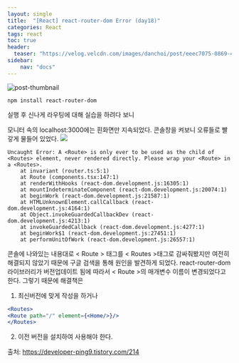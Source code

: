 ```yaml
--- 
layout: single 
title:  "[React] react-router-dom Error (day18)" 
categories: React
tags: react
toc: true
header:
  teaser: "https://velog.velcdn.com/images/danchoi/post/eeec7075-0869-4c27-9be0-2f9d2be12af3/image.jpeg"
sidebar: 
    nav: "docs"
---
```


![post-thumbnail](https://velog.velcdn.com/images/danchoi/post/eeec7075-0869-4c27-9be0-2f9d2be12af3/image.jpeg)

```
npm install react-router-dom 
```
실행 후 신나게 라우팅에 대해 실습을 하려다 보니

모니터 속의 localhost:3000에는 흰화면만 지속되었다.
콘솔창을 켜보니 오류들로 빨갛게 물들어 있었다.
![](https://velog.velcdn.com/images/danchoi/post/7630c80c-4a1c-495b-a1ad-79d5fe323f01/image.png)

~~~
Uncaught Error: A <Route> is only ever to be used as the child of <Routes> element, never rendered directly. Please wrap your <Route> in a <Routes>.
    at invariant (router.ts:5:1)
    at Route (components.tsx:147:1)
    at renderWithHooks (react-dom.development.js:16305:1)
    at mountIndeterminateComponent (react-dom.development.js:20074:1)
    at beginWork (react-dom.development.js:21587:1)
    at HTMLUnknownElement.callCallback (react-dom.development.js:4164:1)
    at Object.invokeGuardedCallbackDev (react-dom.development.js:4213:1)
    at invokeGuardedCallback (react-dom.development.js:4277:1)
    at beginWork$1 (react-dom.development.js:27451:1)
    at performUnitOfWork (react-dom.development.js:26557:1)
~~~

콘솔에 나와있는 내용대로 < Route > 태그를 < Routes >태그로 감싸줘봤지만 여전히 해결되지 않았기 때문에 구글 검색을 통해 원인을 발견하게 되었다.
react-router-dom 라이브러리가 버전업데이트 됨에 따라서
< Route >의 매개변수 이름이 변경되었다고 한다.
그렇기 때문에 해결책은

1. 최신버전에 맞게 작성을 하거나  

```jsx
<Routes>
<Route path="/" element={<Home/>}/>
</Routes>
```  

2. 이전 버전을 설치하여 사용해야 한다.

출처: https://developer-ping9.tistory.com/214
